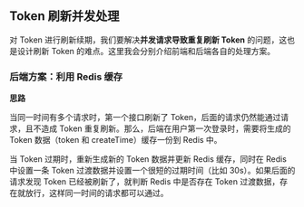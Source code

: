 ## Token 刷新并发处理

对 Token 进行刷新续期，我们要解决**并发请求导致重复刷新 Token** 的问题，这也是设计刷新 Token 的难点。这里我会分别介绍前端和后端各自的处理方案。

### 后端方案：利用 Redis 缓存

**思路**

当同一时间有多个请求时，第一个接口刷新了 Token，后面的请求仍然能通过请求，且不造成 Token 重复刷新。那么，后端在用户第一次登录时，需要将生成的 Token 数据（token 和 createTime）缓存一份到 Redis 中。

当 Token 过期时，重新生成新的 Token 数据并更新 Redis 缓存，同时在 Redis 中设置一条 Token 过渡数据并设置一个很短的过期时间（比如 30s）。如果后面的请求发现 Token 已经被刷新了，就判断 Redis 中是否存在 Token 过渡数据，存在就放行，这样同一时间的请求都可以通过。

